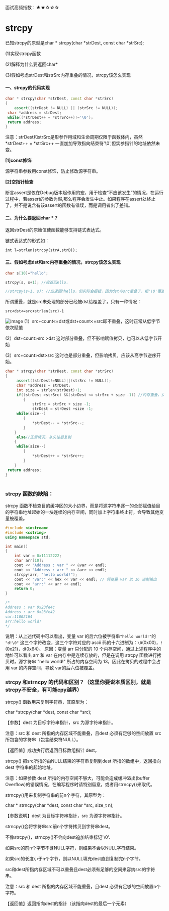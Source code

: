 面试高频指数：★★☆☆☆

# strcpy

已知strcpy的原型是char * strcpy(char *strDest, const char *strSrc);

(1)实现strcpy函数

(2)解释为什么要返回char*

(3)假如考虑strDest和strSrc内存重叠的情况，strcpy该怎么实现

#### 一、strcpy的代码实现

```c++
char * strcpy(char *strDest, const char *strSrc) 
{
    assert((strDest != NULL) || (strSrc != NULL));  
 char *address = strDest;					
 while((*strDest++ = *strSrc++)!='\0');		
 return address;
}
```

注意：strDest和strSrc是形参作用域和生命周期仅限于函数体内，虽然*strDest++ = *strSrc++ 一直加加导致指向结束符'\0',但实参指针的地址依然未变。

**[1]const修饰**

源字符串参数用const修饰，防止修改源字符串。

**[2]空指针检查**

断言assert是仅在Debug版本起作用的宏，用于检查“不应该发生”的情况，在运行过程中，若assert的参数为假,那么程序会发生中止。如果程序在assert处终止了，并不是说含有该assert的函数有错误，而是调用者出了差错。

#### 二、为什么要返回char *？

返回strDest的原始值使函数能够支持链式表达式。

链式表达式的形式如：


```
int l=strlen(strcpy(strA,strB));
```

#### 三、假如考虑dst和src内存重叠的情况，strcpy该怎么实现

```c++
char s[10]="hello";

strcpy(s, s+1); //应返回ello，

//strcpy(s+1, s); //应返回hhello，但实际会报错，因为dst与src重叠了，把'\0'覆盖了
```


所谓重叠，就是src未处理的部分已经被dst给覆盖了，只有一种情况：

```
src<dst<=src+strlen(src)-1
```

![image](https://pic3.zhimg.com/80/v2-a157d07599c3ec2e797a25df3262a416_1440w.jpg)
(1）src+count<=dst或dst+count<=src即不重叠，这时正常从低字节依次赋值

(2）dst+count>src >dst 这时部分重叠，但不影响赋值拷贝，也可以从低字节开始

(3）src+count>dst>src 这时也是部分重叠，但影响拷贝，应该从高字节逆序开始。

```c++
char * strcpy(char *strDest, const char *strSrc)
{
     assert((strDest!=NULL)||(strSrc != NULL));
     char *address = strDest;
     int size = strlen(strDest)+1;
     if((strDest >strSrc) &&(strDest <= strSrc + size -1)) //内存重叠，从尾往前复制
        {
            strSrc = strSrc + size -1;
            strDest = strDest +size -1;
     while(size--)
        {
            *strDest-- = *strSrc--;
        }
    }
     else//正常情况，从头往后复制
    {
     while(size--)
        {
            *strDest++ = *strSrc++;
        }
    }
 return address;
}
```

# 

### strcpy 函数的缺陷：

strcpy 函数不检查目的缓冲区的大小边界，而是将源字符串逐一的全部赋值给目的字符串地址起始的一块连续的内存空间，同时加上字符串终止符，会导致其他变量被覆盖。


```c++
#include <iostream>
#include <cstring>
using namespace std;

int main()
{
    int var = 0x11112222;
    char arr[10];
    cout << "Address : var " << &var << endl;
    cout << "Address : arr " << &arr << endl;
    strcpy(arr, "hello world!");
    cout << "var:" << hex << var << endl; // 将变量 var 以 16 进制输出
    cout << "arr:" << arr << endl;
    return 0;
}

/*
Address : var 0x23fe4c
Address : arr 0x23fe42
var:11002164
arr:hello world!
*/
```

说明：从上述代码中可以看出，变量 var 的后六位被字符串` "hello world!" `的 `"d!\0"` 这三个字符改变，这三个字符对应的 ascii 码的十六进制为：`\0`(0x00)，`!`(0x21)，`d`(0x64)。
原因：变量 arr 只分配的 10 个内存空间，通过上述程序中的地址可以看出 arr 和 var 在内存中是连续存放的，但是在调用 strcpy 函数进行拷贝时，源字符串 "hello world!" 所占的内存空间为 13，因此在拷贝的过程中会占用 var 的内存空间，导致 var的后六位被覆盖。

### strcpy 和strncpy 的代码和区别？（这里你要说本质区别，就是strcpy不安全，有可能cpy越界）

strcpy() 函数用来复制字符串，其原型为：

char *strcpy(char *dest, const char *src);

【参数】dest 为目标字符串指针，src 为源字符串指针。

注意：src 和 dest 所指的内存区域不能重叠，且dest 必须有足够的空间放置 src 所包含的字符串（包含结束符NULL）。

【返回值】成功执行后返回目标数组指针 dest。

strcpy() 把src所指的由NULL结束的字符串复制到dest 所指的数组中，返回指向 dest 字符串的起始地址。

注意：如果参数 dest 所指的内存空间不够大，可能会造成缓冲溢出(buffer Overflow)的错误情况，在编写程序时请特别留意，或者用strncpy()来取代。

strncpy()用来复制字符串的前n个字符，其原型为：

char * strncpy(char *dest, const char *src, size_t n);

【参数说明】dest 为目标字符串指针，src 为源字符串指针。

strncpy()会将字符串src前n个字符拷贝到字符串dest。

不像strcpy()，strncpy()不会向dest追加结束标记'\0'.

如果src的前n个字节不含NULL字符，则结果不会以NULL字符结束。

如果src的长度小于n个字节，则以NULL填充dest直到复制完n个字节。

src和dest所指内存区域不可以重叠且dest必须有足够的空间来容纳src的字符串。

注意：src 和 dest 所指的内存区域不能重叠，且dest 必须有足够的空间放置n个字符。

【返回值】返回指向dest的指针（该指向dest的最后一个元素）
